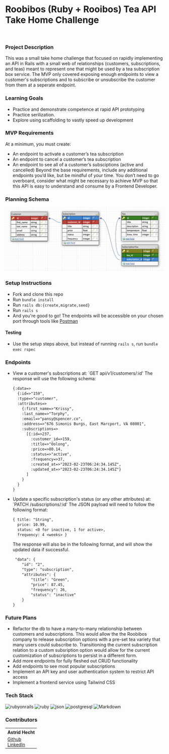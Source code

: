 # Roobibos (Ruby + Rooibos) Tea API Take Home Challenge
<br>

### Project Description
   This was a small take home challenge that focused on rapidly implementing an API in Rails with a small web of relationships (customers, subscriptions, and teas) meant to represent one that might be used by a tea subscription box service. The MVP only covered exposing enough endpoints to view a customer's subscriptions and to subscribe or unsubscribe the customer from them at a seperate endpoint.
<br>


### Learning Goals
- Practice and demonstrate competence at rapid API prototyping
- Practice serilization.
- Explore using scaffolding to vastly speed up development

### MVP Requirements

At a minimum, you must create:

- An endpoint to activate a customer’s tea subscription
- An endpoint to cancel a customer’s tea subscription
- An endpoint to see all of a customer’s subsciptions (active and cancelled)
Beyond the base requirements, include any additional endpoints you’d like, but be mindful of your time. You don’t need to go overboard, consider what might be necessary to achieve MVP so that this API is easy to understand and consume by a Frontend Developer.

### Planning Schema

![Schema diagram](https://github.com/Astrid-Hecht/roobibos/blob/main/public/schema.png?raw=true)

### Setup Instructions
  * Fork and clone this repo
  * Run `bundle install`
  * Run `rails db:{create,migrate,seed}`
  * Run `rails s`
  * And you're good to go! The endpoints will be accessible on your chosen port through tools like [Postman](https://www.postman.com/)

#### Testing

  * Use the setup steps above, but instead of running `rails s`, run `bundle exec rspec`

### Endpoints

  * View a customer's subscriptions at: `GET api/v1/customers/:id' 
    The response will use the following schema:
    ```
    {:data=>
      {:id=>"159",
      :type=>"customer",
      :attributes=>
        {:first_name=>"Krissy",
        :last_name=>"Torphy",
        :email=>"pansy@spencer.co",
        :address=>"676 Simonis Burgs, East Marcport, VA 08001",
        :subscriptions=>
          [{:id=>237,
            :customer_id=>159,
            :title=>"Oolong",
            :price=>80.14,
            :status=>"active",
            :frequency=>37,
            :created_at=>"2023-02-23T06:24:34.145Z",
            :updated_at=>"2023-02-23T06:24:34.145Z"}
          ]
        }
      }
    }
    ```

  * Update a specific subscription's status (or any other attributes) at: `PATCH /subscriptions/:id' The JSON payload will need to follow the following format:

    ```
    { title: "String",
      price: 10.99,
      status: <0 for inactive, 1 for active>,
      frequency: 4 <weeks> }
    ```

    The response will also be in the following format, and will show the updated data if successful.

    ```
     "data": {
        "id": "2",
        "type": "subscription",
        "attributes": {
            "title": "Green",
            "price": 87.45,
            "frequency": 26,
            "status": "inactive"
        }
    }
    ```

### Future Plans
  * Refactor the db to have a many-to-many relationship between customers and subscriptions. This would allow the the Roobibos company to release subscription options with a pre-set tea variety that many users could subscribe to. Transitioning the current subscription relation to a custom subsription option would allow for the current customization of subscriptions to persist in a different form.
  * Add more endpoints for fully fleshed out CRUD functionality
  * Add endpoints to see most popular subscriptions
  * Implement an API key and user authentication system to restrict API access
  * Implement a frontend service using Tailwind CSS


### Tech Stack
![rubyonrails](https://img.shields.io/badge/Ruby-100000?style=for-the-badge&logo=rubyonrails&logoColor=cc0000&labelColor=000000&color=000000)
![ruby](https://img.shields.io/badge/Ruby-100000?style=for-the-badge&logo=Ruby&logoColor=cc0000&labelColor=000000&color=000000)
![json](https://img.shields.io/badge/json-000000?style=for-the-badge&logo=json&logoColor=white)
![postgresql](https://img.shields.io/badge/postgresql-000000?style=for-the-badge&logo=postgresql&logoColor=light-blue)
![Markdown](https://img.shields.io/badge/markdown-000000.svg?style=for-the-badge&logo=markdown&logoColor=white)



### Contributors
<table>
  <tr>
    <th>Astrid Hecht</th>
  </tr>
 
  <tr>
    <td>
       <a href="https://github.com/Astrid-Hecht" rel="nofollow noreferrer">
           Github
      </a><br>
        <a href="https://www.linkedin.com/in/astrid-hecht/" rel="nofollow noreferrer">
     LinkedIn
      </a>
    </td>
  </tr>
</table>
